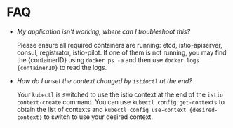 # FAQ

* _My application isn't working, where can I troubleshoot this?_

  Please ensure all required containers are running: etcd, istio-apiserver, consul, registrator, istio-pilot.  If one of them is not running, you may find the {containerID} using `docker ps -a` and then use `docker logs {containerID}` to read the logs.   

* _How do I unset the context changed by `istioctl` at the end?_

  Your ```kubectl``` is switched to use the istio context at the end of the `istio context-create` command.  You can use ```kubectl config get-contexts``` to obtain the list of contexts and ```kubectl config use-context {desired-context}``` to switch to use your desired context.
